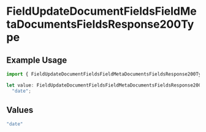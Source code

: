 # FieldUpdateDocumentFieldsFieldMetaDocumentsFieldsResponse200Type

## Example Usage

```typescript
import { FieldUpdateDocumentFieldsFieldMetaDocumentsFieldsResponse200Type } from "@documenso/sdk-typescript/models/operations";

let value: FieldUpdateDocumentFieldsFieldMetaDocumentsFieldsResponse200Type =
  "date";
```

## Values

```typescript
"date"
```